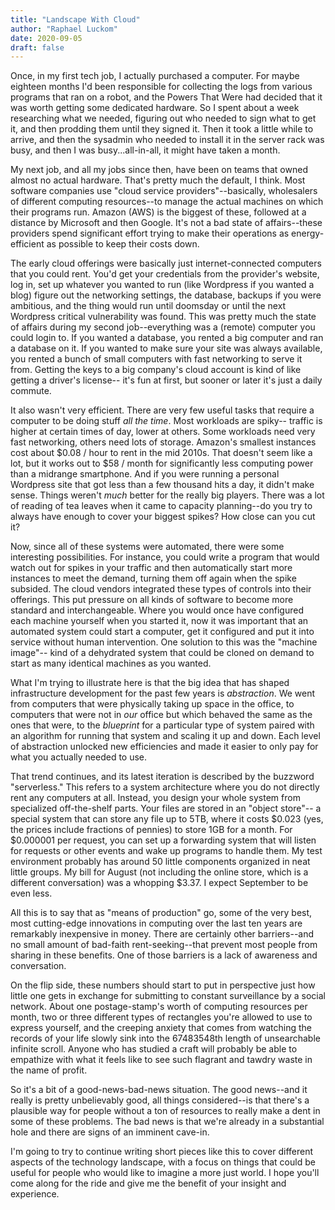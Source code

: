 ```yaml
---
title: "Landscape With Cloud"
author: "Raphael Luckom"
date: 2020-09-05
draft: false
---
```


Once, in my first tech job, I actually purchased a computer. For maybe
eighteen months I'd been responsible for collecting the logs from various programs
that ran on a robot, and the Powers That Were had decided that it was
worth getting some dedicated hardware. So I spent about a week researching
what we needed, figuring out who needed to sign what to get it, and then
prodding them until they signed it. Then it took a little while to arrive,
and then the sysadmin who needed to install it in the server rack was busy,
and then I was busy...all-in-all, it might have taken a month.

My next job, and all my jobs since then, have been on teams that owned almost
no actual hardware. That's pretty much the default, I think. Most software
companies use "cloud service providers"--basically, wholesalers of different
computing resources--to manage the actual machines on which their programs run.
Amazon (AWS) is the biggest of these, followed at a distance by Microsoft and then Google.
It's not a bad state of affairs--these providers spend significant
effort trying to make their operations as energy-efficient as possible
to keep their costs down.

The early cloud offerings were basically just internet-connected computers
that you could rent. You'd get your credentials from the provider's website,
log in, set up whatever you wanted to run (like Wordpress if you wanted a
blog) figure out the networking settings, the database, backups if you were
ambitious, and the thing would run until doomsday or until the next Wordpress
critical vulnerability was found. This was pretty much the state of affairs
during my second job--everything was a (remote) computer you could login to. If you
wanted a database, you rented a big computer and ran a database on it. If
you wanted to make sure your site was always available, you rented a bunch 
of small computers with fast networking to serve it from. Getting the keys
to a big company's cloud account is kind of like getting a driver's license--
it's fun at first, but sooner or later it's just a daily commute.

It also wasn't very efficient. There are very few useful tasks that require
a computer to be doing stuff _all the time_. Most workloads are spiky--
traffic is higher at certain times of day, lower at others. Some workloads
need very fast networking, others need lots of storage. Amazon's smallest
instances cost about $0.08 / hour to rent in the mid 2010s. That doesn't
seem like a lot, but it works out to $58 / month for significantly less
computing power than a midrange smartphone. And if you were running a personal Wordpress
site that got less than a few thousand hits a day, it didn't make sense.
Things weren't _much_ better for the really big players. There was a lot
of reading of tea leaves when it came to capacity planning--do you try to
always have enough to cover your biggest spikes? How close can you cut it?

Now, since all of these systems were automated, there were some interesting
possibilities. For instance, you could write a program that would watch out
for spikes in your traffic and then automatically start more instances to
meet the demand, turning them off again when the spike subsided. The cloud vendors
integrated these types of controls into their offerings. This put pressure
on all kinds of software to become more standard and interchangeable. Where you would once
have configured each machine yourself when you started it, now it was important
that an automated system could start a computer, get it configured and put it into
service without human intervention. One solution to this was the "machine image"--
kind of a dehydrated system that could be cloned on demand to start as many
identical machines as you wanted.

What I'm trying to illustrate here is that the big idea that has shaped
infrastructure development for the past few years is _abstraction_. We went
from computers that were physically taking up space in the office, to computers
that were not in _our_ office but which behaved the same as the ones that were,
to the _blueprint_ for a particular type of system paired with an algorithm
for running that system and scaling it up and down. Each level of abstraction
unlocked new efficiencies and made it easier to only pay for what you actually
needed to use. 

That trend continues, and its latest iteration is described by the buzzword
"serverless." This refers to a system architecture where you do not
directly rent any computers at all. Instead, you design your whole system from
specialized off-the-shelf parts. Your files are stored in an "object store"--
a special system that can store any file up to 5TB, where it costs $0.023 (yes, the
prices include fractions of pennies) to store 1GB for a month. For $0.000001
per request, you can set up a forwarding system that will listen for requests
or other events and wake up programs to handle them. My test environment
probably has around 50 little components organized in neat little groups. My
bill for August (not including the online store, which is a different conversation)
was a whopping $3.37. I expect September to be even less.

All this is to say that as "means of production" go, some of the very best,
most cutting-edge innovations in computing over the last ten years are remarkably
inexpensive in money. There are certainly other barriers--and no small amount
of bad-faith rent-seeking--that prevent most people from sharing in these
benefits. One of those barriers is a lack of awareness and conversation.

On the flip side, these numbers should start to put in perspective just how
little one gets in exchange for submitting to constant surveillance by a social
network. About one postage-stamp's worth of computing resources per month, 
two or three different types of rectangles you're allowed to use to express
yourself, and the creeping anxiety that comes from watching the records of 
your life slowly sink into the 67483548th length of unsearchable infinite scroll.
Anyone who has studied a craft will probably be able to empathize with what
it feels like to see such flagrant and tawdry waste in the name of profit.

So it's a bit of a good-news-bad-news situation. The good news--and it really
is pretty unbelievably good, all things considered--is that there's a plausible
way for people without a ton of resources to really make a dent in some of these
problems. The bad news is that we're already in a substantial hole and there
are signs of an imminent cave-in.

I'm going to try to continue writing short pieces like this to cover different
aspects of the technology landscape, with a focus on things that could be useful
for people who would like to imagine a more just world. I hope you'll come along
for the ride and give me the benefit of your insight and experience.
